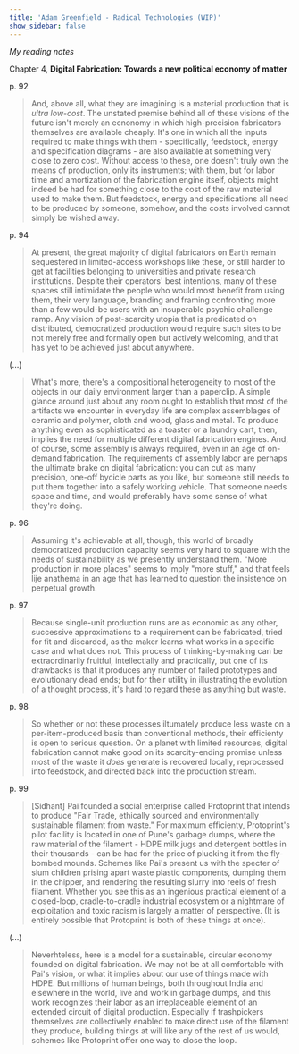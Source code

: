 ```yaml
---
title: 'Adam Greenfield - Radical Technologies (WIP)'
show_sidebar: false
---
```


*My reading notes*

Chapter 4, **Digital Fabrication: Towards a new political economy of matter**

p. 92 

> And, above all, what they are imagining is a material production that is *ultra low-cost*. The unstated premise behind all of these visions of the future isn't merely an ecnonomy in which high-precision fabricators themselves are available cheaply. It's one in which all the inputs required to make things with them - specifically, feedstock, energy and specification diagrams - are also available at something very close to zero cost. Without access to these, one doesn't truly own the means of production, only its instruments; with them, but for labor time and amortization of the fabrication engine itself, objects might indeed be had for something close to the cost of the raw material used to make them. But feedstock, energy and specifications all need to be produced by someone, somehow, and the costs involved cannot simply be wished away.

p. 94

> At present, the great majority of digital fabricators on Earth remain sequestered in limited-access workshops like these, or still harder to get at facilities belonging to universities and private research institutions. Despite their operators' best intentions, many of these spaces still intimidate the people who would most benefit from using them, their very language, branding and framing confronting more than a few would-be users with an insuperable psychic challenge ramp. Any vision of post-scarcity utopia that is predicated on distributed, democratized production would require such sites to be not merely free and formally open but actively welcoming, and that has yet to be achieved just about anywhere.

(...)

> What's more, there's a compositional heterogeneity to most of the objects in our daily environment larger than a paperclip. A simple glance around just about any room ought to establish that most of the artifacts we encounter in everyday life are complex assemblages of ceramic and polymer, cloth and wood, glass and metal. To produce anything even as sophisticated as a toaster or a laundry cart, then, implies the need for multiple different digital fabrication engines.
> And, of course, some assembly is always required, even in an age of on-demand fabrication. The requirements of assembly labor are perhaps the ultimate brake on digital fabrication: you can cut as many precision, one-off bycicle parts as you like, but someone still needs to put them together into a safely working vehicle. That someone needs space and time, and would preferably have some sense of what they're doing.

p. 96

> Assuming it's achievable at all, though, this world of broadly democratized production capacity seems very hard to square with the needs of sustainability as we presently understand them. "More production in more places" seems to imply "more stuff," and that feels lije anathema in an age that has learned to question the insistence on perpetual growth.

p. 97

> Because single-unit production runs are as economic as any other, successive approximations to a requirement can be fabricated, tried for fit and discarded, as the maker learns what works in a specific case and what does not. This process of thinking-by-making can be extraordinarily fruitful, intellectially and practically, but one of its drawbacks is that it produces any number of failed prototypes and evolutionary dead ends; but for their utility in illustrating the evolution of a thought process, it's hard to regard these as anything but waste.

p. 98

> So whether or not these processes iltumately produce less waste on a per-item-produced basis than conventional methods, their efficienty is open to serious question. On a planet with limited resources, digital fabrication cannot make good on its scarcity-ending promise unless most of the waste it *does* generate is recovered locally, reprocessed into feedstock, and directed back into the production stream.


p. 99

> \[Sidhant\] Pai founded a social enterprise called Protoprint that intends to produce "Fair Trade, ethically sourced and environmentally sustainable filament from waste." For maximum efficienty, Protoprint's pilot facility is located in one of Pune's garbage dumps, where the raw material of the filament - HDPE milk jugs and detergent bottles in their thousands - can be had for the price of plucking it from the fly-bombed mounds.
> Schemes like Pai's present us with the specter of slum children prising apart waste plastic components, dumping them in the chipper, and rendering the resulting slurry into reels of fresh filament. Whether you see this as an ingenious practical element of a closed-loop, cradle-to-cradle industrial ecosystem or a nightmare of exploitation and toxic racism is largely a matter of perspective. (It is entirely possible that Protoprint is both of these things at once).

(...)

> Neverhteless, here is a model for a sustainable, circular economy founded on digital fabrication. We may not be at all comfortable with Pai's vision, or what it implies about our use of things made with HDPE. But millions of human beings, both throughout India and elsewhere in the world, live and work in garbage dumps, and this work recognizes their labor as an irreplaceable element of an extended circuit of digital production. Especially if trashpickers themselves are collectively enabled to make direct use of the filament they produce, building things at will like any of the rest of us would, schemes like Protoprint offer one way to close the loop.



